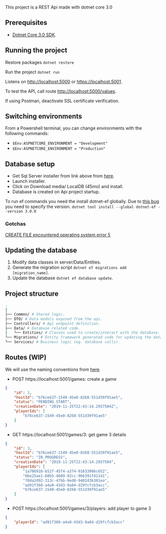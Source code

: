 This project is a REST Api made with dotnet core 3.0

## Prerequisites

* [Dotnet Core 3.0 SDK](https://dotnet.microsoft.com/download).

## Running the project

Restore packages `dotnet restore`

Run the project `dotnet run`

Listens on [http://localhost:5000](http://localhost:5000) or [https://localhost:5001](https://localhost:5001).

To test the API, call route [http://localhost:5000/values](http://localhost:5000/values).

If using Postman, deactivate SSL certificate verification.

## Switching environments

From a Powershell terminal, you can change environments with the following commands: 
- `$Env:ASPNETCORE_ENVIRONMENT = "Development"`
- `$Env:ASPNETCORE_ENVIRONMENT = "Production"`

## Database setup

* Get Sql Server installer from link above from [here](https://go.microsoft.com/fwlink/?linkid=853017).
* Launch installer.
* Click on Download media/ LocalDB (45mo) and install.
* Database is created on Api project startup.

To run ef commands you need the install dotnet-ef globally. Due to [this bug](https://github.com/aspnet/EntityFrameworkCore/issues/18977) you need to specify the version.
`dotnet tool install --global dotnet-ef --version 3.0.0`

### Gotchas
[CREATE FILE encountered operating system error 5](https://github.com/aspnet/EntityFrameworkCore/issues/11329)

## Updating the database

1. Modify data classes in server/Data/Entities.
2. Generate the migration script `dotnet ef migrations add [migration_name]`.
3. Update the database `dotnet ef database update`.

## Project structure

```sh
.
|
├── Common/ # Shared logic.
├── DTO/ # Data models exposed from the api.
├── Controllers/ # Api endpoint definition.
├── Data/ # Database related code.
|   └── Entities/ # Classes used to create/interact with the database.
└── Migrations/ # Entity framework generated code for updating the database.
└── Services/ # Business logic (eg. database calls).
```

## Routes (WIP)

We will use the naming conventions from [here](https://restfulapi.net/resource-naming/).

- POST https://localhost:5001/games: create a game

```json
{
    "id": 3,
    "hostId": "b76ce637-1549-45e0-8268-551d39f91ae5",
    "status": "PENDING_START",
    "creationDate": "2019-11-25T22:43:14.2937504Z",
    "playerIds": [
        "b76ce637-1549-45e0-8268-551d39f91ae5"
    ]
}
```

- GET https://localhost:5001/games/3: get game 3 details

```json
{
    "id": 3,
    "hostId": "b76ce637-1549-45e0-8268-551d39f91ae5",
    "status": "IN_PROGRESS",
    "creationDate": "2019-11-25T22:43:14.2937504",
    "playerIds": [
        "1a706910-b52f-45f4-a374-91633986c652",
        "6be25ae1-68b5-4609-92cc-966391fd1141",
        "70da2d92-313c-47bb-9ed0-9402d3b301ea",
        "ad91f360-a4a9-43d3-9a84-d29fcfcb3acc",
        "b76ce637-1549-45e0-8268-551d39f91ae5"
    ]
}
```

- POST https://localhost:5001/games/3/players: add player to game 3

```json
{
    "playerId": "ad91f360-a4a9-43d3-9a84-d29fcfcb3acc"
}
```